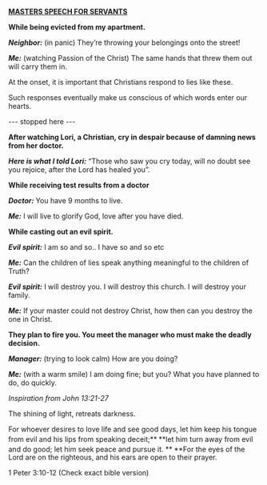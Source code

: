 **<u>MASTERS SPEECH FOR SERVANTS</u>**

**While being evicted from my apartment.**

***Neighbor:*** (in panic) They’re throwing your belongings onto the
street!

***Me:*** (watching Passion of the Christ) The same hands that threw
them out will carry them in.

At the onset, it is important that Christians respond to lies like
these.

Such responses eventually make us conscious of which words enter our
hearts.

--- stopped here ---

**After watching Lori, a Christian, cry in despair because of damning
news from her doctor.**

***Here is what I told Lori:*** “Those who saw you cry today, will no
doubt see you rejoice, after the Lord has healed you”.

**While receiving test results from a doctor**

***Doctor:*** You have 9 months to live.

***Me:*** I will live to glorify God, love after you have died.

**While casting out an evil spirit.**

***Evil spirit:*** I am so and so.. I have so and so etc

***Me:*** Can the children of lies speak anything meaningful to the
children of Truth?  
  
***Evil spirit:*** I will destroy you. I will destroy this church. I
will destroy your family.

***Me:*** If your master could not destroy Christ, how then can you
destroy the one in Christ.

**They plan to fire you. You meet the manager who must make the deadly
decision.**

***Manager:*** (trying to look calm) How are you doing?

***Me:*** (with a warm smile) I am doing fine; but you? What you have
planned to do, do quickly.

*Inspiration from John 13:21-27*

The shining of light, retreats darkness.

For whoever desires to love life and see good days, let him keep his
tongue from evil and his lips from speaking deceit;**<sup> </sup>**let
him turn away from evil and do good; let him seek peace and pursue
it. **<sup> </sup>**For the eyes of the Lord are on the righteous, and
his ears are open to their prayer.

1 Peter 3:10-12 (Check exact bible version)
